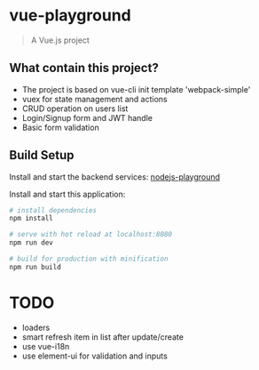 # vue-playground

> A Vue.js project

## What contain this project?

- The project is based on vue-cli init template 'webpack-simple'
- vuex for state management and actions
- CRUD operation on users list
- Login/Signup form and JWT handle
- Basic form validation

## Build Setup

Install and start the backend services: [nodejs-playground](https://github.com/alessandrodeste/nodejs-playground)

Install and start this application:

``` bash
# install dependencies
npm install

# serve with hot reload at localhost:8080
npm run dev

# build for production with minification
npm run build
```

# TODO

- loaders
- smart refresh item in list after update/create
- use vue-i18n
- use element-ui for validation and inputs